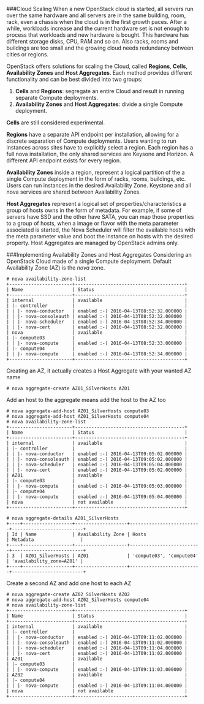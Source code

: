 ###Cloud Scaling
When a new OpenStack cloud is started, all servers run over the same hardware and all servers are in the same building, room, rack, even a chassis when the cloud is in the first growth paces. After a while, workloads increase and the current hardware set is not enough to process that workloads and new hardware is bought. This hardware has different storage disks, CPU, RAM and so on. Also racks, rooms and buildings are too small and the growing cloud needs redundancy between cities or regions.

OpenStack offers solutions for scaling the Cloud, called **Regions**, **Cells**, **Availability Zones** and **Host Aggregates**. Each method provides different functionality and can be best divided into two groups:

1. **Cells** and **Regions**: segregate an entire Cloud and result in running separate Compute deployments.
2. **Availability Zones** and **Host Aggregates**: divide a single Compute deployment.

**Cells** are still considered experimental.

**Regions** have a separate API endpoint per installation, allowing for a discrete separation of Compute deployments. Users wanting to run instances across sites have to explicitly select a region. Each region has a full nova installation, the only shared services are Keysone and Horizon. A different API endpoint exists for every region.

**Availability Zones** inside a region, represent a logical partition of the a single Compute deployment in the form of racks, rooms, buildings, etc. Users can run instances in the desired Availability Zone. Keystone and all nova services are shared between Availability Zones.

**Host Aggregates** represent a logical set of properties/characteristics a group of hosts owns in the form of metadata. For example, if some of servers have SSD and the other have SATA, you can map those properties to a group of hosts, when a image or flavor with the meta parameter associated is started, the Nova Scheduler will filter the available hosts with the meta parameter value and boot the instance on hosts with the desired property. Host Aggregates are managed by OpenStack admins only.


###Implementing Availability Zones and Host Aggregates
Considering an OpenStack Cloud made of a single Compute deployment. Default Availability Zone (AZ) is the _nova_ zone.
```
# nova availability-zone-list
+-----------------------+----------------------------------------+
| Name                  | Status                                 |
+-----------------------+----------------------------------------+
| internal              | available                              |
| |- controller         |                                        |
| | |- nova-conductor   | enabled :-) 2016-04-13T08:52:32.000000 |
| | |- nova-consoleauth | enabled :-) 2016-04-13T08:52:32.000000 |
| | |- nova-scheduler   | enabled :-) 2016-04-13T08:52:34.000000 |
| | |- nova-cert        | enabled :-) 2016-04-13T08:52:32.000000 |
| nova                  | available                              |
| |- compute03          |                                        |
| | |- nova-compute     | enabled :-) 2016-04-13T08:52:33.000000 |
| |- compute04          |                                        |
| | |- nova-compute     | enabled :-) 2016-04-13T08:52:34.000000 |
+-----------------------+----------------------------------------+
```

Creating an AZ, it actually creates a Host Aggregate with your wanted AZ name
```
# nova aggregate-create AZ01_SilverHosts AZ01
```
Add an host to the aggregate means add the host to the AZ too
```
# nova aggregate-add-host AZ01_SilverHosts compute03
# nova aggregate-add-host AZ01_SilverHosts compute04
# nova availability-zone-list
+-----------------------+----------------------------------------+
| Name                  | Status                                 |
+-----------------------+----------------------------------------+
| internal              | available                              |
| |- controller         |                                        |
| | |- nova-conductor   | enabled :-) 2016-04-13T09:05:02.000000 |
| | |- nova-consoleauth | enabled :-) 2016-04-13T09:05:02.000000 |
| | |- nova-scheduler   | enabled :-) 2016-04-13T09:05:04.000000 |
| | |- nova-cert        | enabled :-) 2016-04-13T09:05:02.000000 |
| AZ01                  | available                              |
| |- compute03          |                                        |
| | |- nova-compute     | enabled :-) 2016-04-13T09:05:03.000000 |
| |- compute04          |                                        |
| | |- nova-compute     | enabled :-) 2016-04-13T09:05:04.000000 |
| nova                  | not available                          |
+-----------------------+----------------------------------------+

# nova aggregate-details AZ01_SilverHosts
+----+------------------+-------------------+--------------------------+--------------------------+
| Id | Name             | Availability Zone | Hosts                    | Metadata                 |
+----+------------------+-------------------+--------------------------+--------------------------+
| 3  | AZ01_SilverHosts | AZ01              | 'compute03', 'compute04' | 'availability_zone=AZ01' |
+----+------------------+-------------------+--------------------------+--------------------------+
```

Create a second AZ and add one host to each AZ
```
# nova aggregate-create AZ02_SilverHosts AZ02
# nova aggregate-add-host AZ02_SilverHosts compute04
# nova availability-zone-list
+-----------------------+----------------------------------------+
| Name                  | Status                                 |
+-----------------------+----------------------------------------+
| internal              | available                              |
| |- controller         |                                        |
| | |- nova-conductor   | enabled :-) 2016-04-13T09:11:02.000000 |
| | |- nova-consoleauth | enabled :-) 2016-04-13T09:11:02.000000 |
| | |- nova-scheduler   | enabled :-) 2016-04-13T09:11:04.000000 |
| | |- nova-cert        | enabled :-) 2016-04-13T09:11:02.000000 |
| AZ01                  | available                              |
| |- compute03          |                                        |
| | |- nova-compute     | enabled :-) 2016-04-13T09:11:03.000000 |
| AZ02                  | available                              |
| |- compute04          |                                        |
| | |- nova-compute     | enabled :-) 2016-04-13T09:11:04.000000 |
| nova                  | not available                          |
+-----------------------+----------------------------------------+
```










